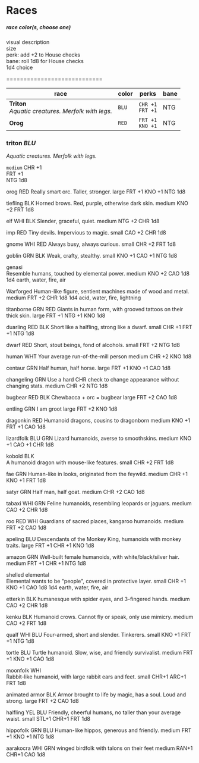 # Races

##### race            _color(s, choose one)_
visual description   
size   
perk: add +2 to House checks   
bane: roll 1d8 for House checks   
1d4 choice   

============================

| race       | color | perks                 | bane |
|------------|-------|-----------------------|------|
| **Triton**<br>_Aquatic creatures. Merfolk with legs._ | `BLU` | `CHR +1`</br>`FRT +1` | NTG  |
| **Orog**   | `RED` | `FRT +1`</br>`KNO +1` | NTG  |



### triton          _BLU_
_Aquatic creatures. Merfolk with legs._

`medium`
CHR +1   
FRT +1   
NTG 1d8   

orog            RED
  Really smart orc. Taller, stronger.
  large
  FRT +1
  KNO +1
  NTG 1d8

tiefling        BLK
  Horned brows. Red, purple, otherwise dark skin.
  medium
  KNO +2
  FRT 1d8

elf             WHI BLK
  Slender, graceful, quiet. 
  medium
  NTG +2
  CHR 1d8

imp             RED
  Tiny devils. Impervious to magic.
  small
  CAO +2
  CHR 1d8
  
gnome           WHI RED
  Always busy, always curious.
  small
  CHR +2
  FRT 1d8

goblin          GRN BLK
  Weak, crafty, stealthy.
  small
  KNO +1
  CAO +1
  NTG 1d8

genasi          
  Resemble humans, touched by elemental power.
  medium
  KNO +2
  CAO 1d8
  1d4 earth, water, fire, air
  
Warforged 
  Human-like figure, sentient machines made of wood and metal.
  medium
  FRT +2
  CHR 1d8
  1d4 acid, water, fire, lightning

titanborne      GRN RED
  Giants in human form, with grooved tattoos on their thick skin.
  large
  FRT +1
  NTG +1
  KNO 1d8

duarling        RED BLK 
  Short like a halfling, strong like a dwarf. 
  small
  CHR +1
  FRT +1
  NTG 1d8

dwarf           RED
  Short, stout beings, fond of alcohols.
  small
  FRT +2
  NTG 1d8

human           WHT
  Your average run-of-the-mill person
  medium
  CHR +2
  KNO 1d8

centaur         GRN
  Half human, half horse.
  large
  FRT +1
  KNO +1
  CAO 1d8

changeling      GRN
  Use a hard CHR check to change appearance without changing stats.
  medium
  CHR +2
  NTG 1d8

bugbear         RED BLK
  Chewbacca + orc = bugbear
  large
  FRT +2
  CAO 1d8

entling         GRN
  I am groot
  large
  FRT +2
  KNO 1d8

dragonkin       RED
  Humanoid dragons, cousins to dragonborn
  medium
  KNO +1
  FRT +1
  CAO 1d8

lizardfolk      BLU GRN
  Lizard humanoids, averse to smoothskins.
  medium
  KNO +1
  CAO +1
  CHR 1d8

kobold          BLK     
  A humanoid dragon with mouse-like features.
  small
  CHR +2
  FRT 1d8

fae             GRN
  Human-like in looks, originated from the feywild.
  medium
  CHR +1
  KNO +1
  FRT 1d8

satyr           GRN
  Half man, half goat.
  medium 
  CHR +2
  CAO 1d8

tabaxi          WHI GRN
  Feline humanoids, resembling leopards or jaguars.
  medium
  CAO +2
  CHR 1d8

roo             RED WHI
  Guardians of sacred places, kangaroo humanoids.
  medium
  FRT +2
  CAO 1d8

apeling         BLU
  Descendants of the Monkey King, humanoids with monkey traits.
  large
  FRT +1
  CHR +1
  KNO 1d8

amazon          GRN
  Well-built female humanoids, with white/black/silver hair.
  medium
  FRT +1
  CHR +1
  NTG 1d8

shelled elemental        
  Elemental wants to be "people", covered in protective layer.
  small
  CHR +1
  KNO +1
  CAO 1d8
  1d4 earth, water, fire, air

etterkin        BLK
  humanesque with spider eyes, and 3-fingered hands.
  medium
  CAO +2
  CHR 1d8

kenku           BLK
  Humanoid crows. Cannot fly or speak, only use mimicry.
  medium
  CAO +2
  FRT 1d8

qualf           WHI BLU
  Four-armed, short and slender. Tinkerers.
  small
  KNO +1
  FRT +1
  NTG 1d8

tortle          BLU
  Turtle humanoid. Slow, wise, and friendly survivalist.
  medium
  FRT +1
  KNO +1
  CAO 1d8

moonfolk        WHI  
  Rabbit-like humanoid, with large rabbit ears and feet.
  small
  CHR+1
  ARC+1
  FRT 1d8

animated armor  BLK 
  Armor brought to life by magic, has a soul. Loud and strong.
  large
  FRT +2
  CAO 1d8

halfling        YEL BLU
  Friendly, cheerful humans, no taller than your average waist.
  small
  STL+1
  CHR+1
  FRT 1d8

hippofolk       GRN BLU
  Human-like hippos, generous and friendly. 
  medium
  FRT +1
  KNO +1
  NTG 1d8

aarakocra       WHI GRN
  winged birdfolk with talons on their feet
  medium
  RAN+1
  CHR+1
  CAO 1d8
